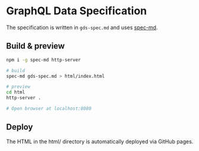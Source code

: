 # GraphQL Data Specification

The specification is written in `gds-spec.md` and uses [spec-md](https://spec-md.com).

## Build & preview

```bash
npm i -g spec-md http-server

# build
spec-md gds-spec.md > html/index.html

# preview
cd html
http-server .

# Open browser at localhost:8080
```

## Deploy

The HTML in the html/ directory is automatically deployed via GitHub pages.

